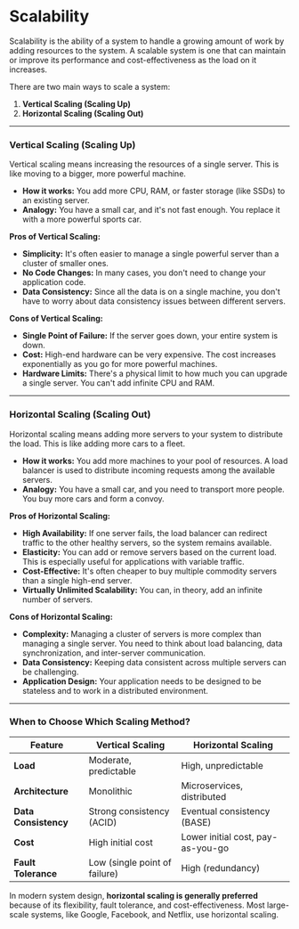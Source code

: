 # Scalability

Scalability is the ability of a system to handle a growing amount of work by adding resources to the system. A scalable system is one that can maintain or improve its performance and cost-effectiveness as the load on it increases.

There are two main ways to scale a system:

1.  **Vertical Scaling (Scaling Up)**
2.  **Horizontal Scaling (Scaling Out)**

---

### Vertical Scaling (Scaling Up)

Vertical scaling means increasing the resources of a single server. This is like moving to a bigger, more powerful machine.

*   **How it works:** You add more CPU, RAM, or faster storage (like SSDs) to an existing server.
*   **Analogy:** You have a small car, and it's not fast enough. You replace it with a more powerful sports car.

**Pros of Vertical Scaling:**

*   **Simplicity:** It's often easier to manage a single powerful server than a cluster of smaller ones.
*   **No Code Changes:** In many cases, you don't need to change your application code.
*   **Data Consistency:** Since all the data is on a single machine, you don't have to worry about data consistency issues between different servers.

**Cons of Vertical Scaling:**

*   **Single Point of Failure:** If the server goes down, your entire system is down.
*   **Cost:** High-end hardware can be very expensive. The cost increases exponentially as you go for more powerful machines.
*   **Hardware Limits:** There's a physical limit to how much you can upgrade a single server. You can't add infinite CPU and RAM.

---

### Horizontal Scaling (Scaling Out)

Horizontal scaling means adding more servers to your system to distribute the load. This is like adding more cars to a fleet.

*   **How it works:** You add more machines to your pool of resources. A load balancer is used to distribute incoming requests among the available servers.
*   **Analogy:** You have a small car, and you need to transport more people. You buy more cars and form a convoy.

**Pros of Horizontal Scaling:**

*   **High Availability:** If one server fails, the load balancer can redirect traffic to the other healthy servers, so the system remains available.
*   **Elasticity:** You can add or remove servers based on the current load. This is especially useful for applications with variable traffic.
*   **Cost-Effective:** It's often cheaper to buy multiple commodity servers than a single high-end server.
*   **Virtually Unlimited Scalability:** You can, in theory, add an infinite number of servers.

**Cons of Horizontal Scaling:**

*   **Complexity:** Managing a cluster of servers is more complex than managing a single server. You need to think about load balancing, data synchronization, and inter-server communication.
*   **Data Consistency:** Keeping data consistent across multiple servers can be challenging.
*   **Application Design:** Your application needs to be designed to be stateless and to work in a distributed environment.

---

### When to Choose Which Scaling Method?

| Feature              | Vertical Scaling             | Horizontal Scaling           |
| -------------------- | ---------------------------- | ---------------------------- |
| **Load**             | Moderate, predictable        | High, unpredictable          |
| **Architecture**     | Monolithic                   | Microservices, distributed   |
| **Data Consistency** | Strong consistency (ACID)    | Eventual consistency (BASE)  |
| **Cost**             | High initial cost            | Lower initial cost, pay-as-you-go |
| **Fault Tolerance**  | Low (single point of failure) | High (redundancy)            |

In modern system design, **horizontal scaling is generally preferred** because of its flexibility, fault tolerance, and cost-effectiveness. Most large-scale systems, like Google, Facebook, and Netflix, use horizontal scaling.
